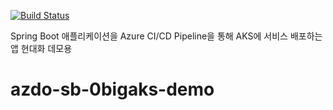 [![Build Status](https://dev.azure.com/zerobig-devops4demo/java-cicd-aks-demo/_apis/build/status/java-cicd-aks-demo-Maven-CI?branchName=master)](https://dev.azure.com/zerobig-devops4demo/java-cicd-aks-demo/_build/latest?definitionId=44&branchName=master)

Spring Boot 애플리케이션을 Azure CI/CD Pipeline을 통해 AKS에 서비스 배포하는 앱 현대화 데모용
# azdo-sb-0bigaks-demo
